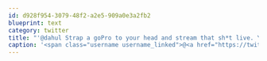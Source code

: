 ```yaml
---
id: d928f954-3079-48f2-a2e5-909a0e3a2fb2
blueprint: text
category: twitter
title: "'@dahul Strap a goPro to your head and stream that sh*t live. You could call it the Hullabaloo."
caption: '<span class="username username_linked">@<a href="https://twitter.com/dahul" title="Darren Hull (dahul)">dahul</a></span> Strap a goPro to your head and stream that sh*t live. You could call it the Hullabaloo.'
---
```

